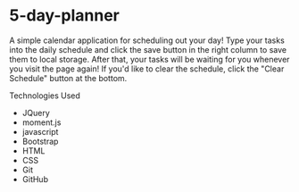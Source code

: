 # 5-day-planner
A simple calendar application for scheduling out your day! Type your tasks into the daily schedule and click the save button in the right column to save them to local storage. After that, your tasks will be waiting for you whenever you visit the page again! If you'd like to clear the schedule, click the "Clear Schedule" button at the bottom.

Technologies Used
- JQuery
- moment.js
- javascript
- Bootstrap
- HTML
- CSS
- Git
- GitHub
